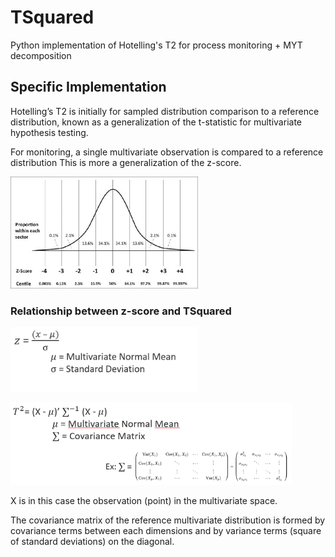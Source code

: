 # TSquared
Python implementation of Hotelling's T2 for process monitoring + MYT decomposition

## Specific Implementation

Hotelling’s T2 is initially for sampled distribution comparison to a reference distribution,
known as a generalization of the t-statistic for multivariate hypothesis testing.

For monitoring, a single multivariate observation is compared to a reference distribution
This is more a generalization of the z-score.


<img src="pictures/z-score.jpg" width="300" >

### Relationship between z-score and TSquared 


<a href="pictures/equ_zscore.png"><img src="pictures/equ_zscore.png" width="300" ></a>

<img src="pictures/equ_T2.png" width="450" >

X is in this case the observation (point) in the multivariate space.

The covariance matrix of the reference multivariate distribution is formed by covariance terms between each dimensions and by variance terms (square of standard deviations) on the diagonal.

<!---
![](pictures/z-score.jpg)
![](pictures/equ_zscore.png)
![](pictures/equ_T2.png)
--->
<!---
<a href="https://github.com/cetic/TSquared/tree/master/pictures/z-score.jpg"><img class="fig" src="https://github.com/cetic/TSquared/tree/master/pictures/z-score.jpg" style="width:100%; height:auto;"/></a>
--->

